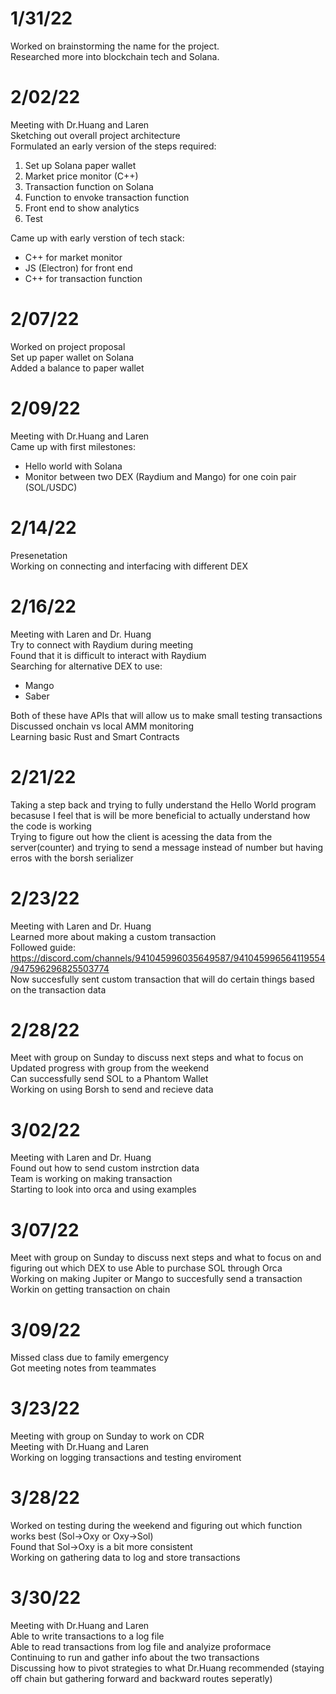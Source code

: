 # 1/31/22  
Worked on brainstorming the name for the project.  
Researched more into blockchain tech and Solana.  
   
# 2/02/22    
Meeting with Dr.Huang and Laren  
Sketching out overall project architecture  
Formulated an early version of the steps required:  
1. Set up Solana paper wallet  
2. Market price monitor (C++)  
3. Transaction function on Solana  
4. Function to envoke transaction function  
5. Front end to show analytics 
6. Test  
  
Came up with early verstion of tech stack:  
- C++ for market monitor   
- JS (Electron) for front end  
- C++ for transaction function  

# 2/07/22  
Worked on project proposal  
Set up paper wallet on Solana  
Added a balance to paper wallet  
  
# 2/09/22  
Meeting with Dr.Huang and Laren  
Came up with first milestones:  
- Hello world with Solana  
- Monitor between two DEX (Raydium and Mango) for one coin pair (SOL/USDC)  
  
# 2/14/22  
Presenetation  
Working on connecting and interfacing with different DEX  
  
# 2/16/22  
Meeting with Laren and Dr. Huang  
Try to connect with Raydium during meeting  
Found that it is difficult to interact with Raydium  
Searching for alternative DEX to use:
- Mango  
- Saber  
  
Both of these have APIs that will allow us to make small testing transactions  
Discussed onchain vs local AMM monitoring  
Learning basic Rust and Smart Contracts  
  
# 2/21/22  
Taking a step back and trying to fully understand the Hello World program becasuse I feel that is will be more beneficial to actually understand how the code is working  
Trying to figure out how the client is acessing the data from the server(counter) and trying to send a message instead of number but having erros with the borsh serializer  
  

# 2/23/22  
Meeting with Laren and Dr. Huang  
Learned more about making a custom transaction  
Followed guide: https://discord.com/channels/941045996035649587/941045996564119554/947596296825503774  
Now succesfully sent custom transaction that will do certain things based on the transaction data  
  
# 2/28/22  
Meet with group on Sunday to discuss next steps and what to focus on  
Updated progress with group from the weekend  
Can successfully send SOL to a Phantom Wallet  
Working on using Borsh to send and recieve data  
    
# 3/02/22  
Meeting with Laren and Dr. Huang  
Found out how to send custom instrction data  
Team is working on making transaction  
Starting to look into orca and using examples  
  
# 3/07/22  
Meet with group on Sunday to discuss next steps and what to focus on and figuring out which DEX to use
Able to purchase SOL through Orca  
Working on making Jupiter or Mango to succesfully send a transaction  
Workin on getting transaction on chain

# 3/09/22  
Missed class due to family emergency  
Got meeting notes from teammates

# 3/23/22  
Meeting with group on Sunday to work on CDR  
Meeting with Dr.Huang and Laren  
Working on logging transactions and testing enviroment  
  
# 3/28/22
Worked on testing during the weekend and figuring out which function works best (Sol->Oxy or Oxy->Sol)  
Found that Sol->Oxy is a bit more consistent  
Working on gathering data to log and store transactions  
  
# 3/30/22  
Meeting with Dr.Huang and Laren  
Able to write transactions to a log file  
Able to read transactions from log file and analyize proformace  
Continuing to run and gather info about the two transactions  
Discussing how to pivot strategies to what Dr.Huang recommended (staying off chain but gathering forward and backward routes seperatly)